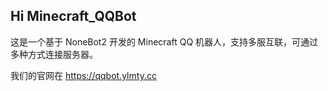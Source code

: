 ## Hi Minecraft_QQBot

<!--

**Here are some ideas to get you started:**

🙋‍♀️ A short introduction - what is your organization all about?
🌈 Contribution guidelines - how can the community get involved?
👩‍💻 Useful resources - where can the community find your docs? Is there anything else the community should know?
🍿 Fun facts - what does your team eat for breakfast?
🧙 Remember, you can do mighty things with the power of [Markdown](https://docs.github.com/github/writing-on-github/getting-started-with-writing-and-formatting-on-github/basic-writing-and-formatting-syntax)
-->
这是一个基于 NoneBot2 开发的 Minecraft QQ 机器人，支持多服互联，可通过多种方式连接服务器。

我们的官网在 https://qqbot.ylmty.cc

